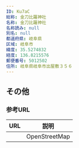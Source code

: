 ```yaml
---
ID: Ku7aC
総称: 金刀比羅神社
名称: 金刀比羅神社
名称読み: null
別名: null
都道府県: 岐阜県
区域: 岐阜市
緯度: 35.5274832
経度: 136.8215576
郵便番号: 5012502
住所: 岐阜県岐阜市出屋敷３５６
---
```


## その他

### 参考URL

| URL | 説明          |
| --- | ------------- |
|     | OpenStreetMap |
